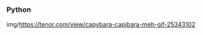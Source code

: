 ###                                                                   Python

img/https://tenor.com/view/capybara-capibara-meh-gif-25343102

